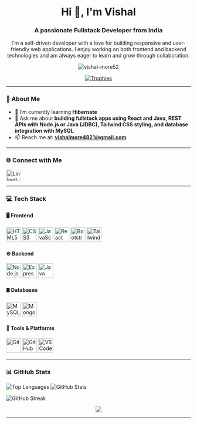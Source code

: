 <h1 align="center">Hi 👋, I'm Vishal</h1>
<h3 align="center">A passionate Fullstack Developer from India</h3>

<p align="center">
  I'm a self-driven developer with a love for building responsive and user-friendly web applications. I enjoy working on both frontend and backend technologies and am always eager to learn and grow through collaboration.
</p>

<p align="center">
  <img src="https://komarev.com/ghpvc/?username=vishal-more52&label=Profile%20views&color=0e75b6&style=flat" alt="vishal-more52" />
</p>

<p align="center">
  <a href="https://github.com/ryo-ma/github-profile-trophy">
    <img src="https://github-profile-trophy.vercel.app/?username=vishal-more52&theme=tokyonight&margin-w=15&margin-h=15" alt="Trophies" />
  </a>
</p>

---

### 🚀 About Me

- 🌱 I’m currently learning **Hibernate**  
- 💬 Ask me about **building fullstack apps using React and Java, REST APIs with Node.js or Java (JDBC), Tailwind CSS styling, and database integration with MySQL**  
- 📫 Reach me at: **vishalmore4821@gmail.com**

---

### 🌐 Connect with Me

<p align="left">
  <a href="https://www.linkedin.com/in/vishalmore07/" target="blank">
    <img align="center" src="https://raw.githubusercontent.com/rahuldkjain/github-profile-readme-generator/master/src/images/icons/Social/linked-in-alt.svg" alt="LinkedIn" height="30" width="40" />
  </a>
</p>

---

### 💻 Tech Stack

#### 🖥️ Frontend
<p align="left">
  <img src="https://cdn.jsdelivr.net/gh/devicons/devicon/icons/html5/html5-original.svg" alt="HTML5" width="40" height="40"/>
  <img src="https://cdn.jsdelivr.net/gh/devicons/devicon/icons/css3/css3-original.svg" alt="CSS3" width="40" height="40"/>
  <img src="https://cdn.jsdelivr.net/gh/devicons/devicon/icons/javascript/javascript-original.svg" alt="JavaScript" width="40" height="40"/>
  <img src="https://cdn.jsdelivr.net/gh/devicons/devicon/icons/react/react-original.svg" alt="React" width="40" height="40"/>
  <img src="https://cdn.jsdelivr.net/gh/devicons/devicon/icons/bootstrap/bootstrap-original.svg" alt="Bootstrap" width="40" height="40"/>
  <img src="https://www.vectorlogo.zone/logos/tailwindcss/tailwindcss-icon.svg" alt="Tailwind CSS" width="40" height="40"/>
</p>

#### ⚙️ Backend
<p align="left">
  <img src="https://cdn.jsdelivr.net/gh/devicons/devicon/icons/nodejs/nodejs-original.svg" alt="Node.js" width="40" height="40"/>
  <img src="https://cdn.jsdelivr.net/gh/devicons/devicon/icons/express/express-original.svg" alt="Express.js" width="40" height="40" style="background-color:white;"/>
  <img src="https://cdn.jsdelivr.net/gh/devicons/devicon/icons/java/java-original.svg" alt="Java" width="40" height="40"/>
</p>

#### 🛢️ Databases
<p align="left">
  <img src="https://cdn.jsdelivr.net/gh/devicons/devicon/icons/mysql/mysql-original.svg" alt="MySQL" width="40" height="40"/>
  <img src="https://cdn.jsdelivr.net/gh/devicons/devicon/icons/mongodb/mongodb-original.svg" alt="MongoDB" width="40" height="40"/>
</p>

#### 🔧 Tools & Platforms
<p align="left">
  <img src="https://cdn.jsdelivr.net/gh/devicons/devicon/icons/git/git-original.svg" alt="Git" width="40" height="40"/>
  <img src="https://cdn.jsdelivr.net/gh/devicons/devicon/icons/github/github-original.svg" alt="GitHub" width="40" height="40"/>
  <img src="https://cdn.jsdelivr.net/gh/devicons/devicon/icons/vscode/vscode-original.svg" alt="VSCode" width="40" height="40"/>
</p>

---

### 📊 GitHub Stats

<p>
  <img align="left" src="https://github-readme-stats.vercel.app/api/top-langs?username=vishal-more52&show_icons=true&locale=en&layout=compact" alt="Top Languages" />
</p>

<p>
  <img align="center" src="https://github-readme-stats.vercel.app/api?username=vishal-more52&show_icons=true&locale=en" alt="GitHub Stats" />
</p>

<p>
  <img align="center" src="https://github-readme-streak-stats.herokuapp.com/?user=vishal-more52" alt="GitHub Streak" />
</p>

<p align="center">
  <img src="https://github-readme-activity-graph.cyclic.app/graph?username=vishal-more52&bg_color=0d1117&color=00ffe4&line=00ffe4&point=ffffff&area=true&hide_border=true"/>
</p>

---

